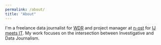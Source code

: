 ```yaml
---
permalink: /about/
title: "About"
---
```

I'm a freelance data journalist for [WDR](https://www1.wdr.de/index.html) and project manager at [n-ost](n-ost.org/) for [IJ meets IT](https://www.n-ost.org/116-ij-meets-it). My work focuses on the intersection between Investigative and Data Journalism.
